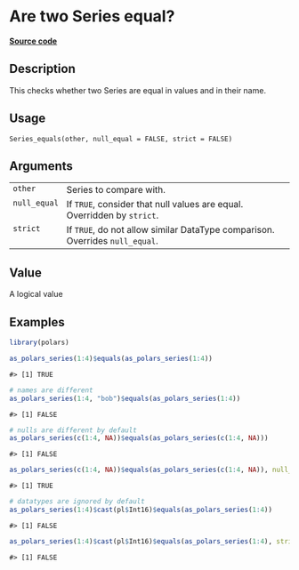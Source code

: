 

# Are two Series equal?

[**Source code**](https://github.com/pola-rs/r-polars/tree/main/R/series__series.R#L965)

## Description

This checks whether two Series are equal in values and in their name.

## Usage

<pre><code class='language-R'>Series_equals(other, null_equal = FALSE, strict = FALSE)
</code></pre>

## Arguments

<table>
<tr>
<td style="white-space: nowrap; font-family: monospace; vertical-align: top">
<code id="Series_equals_:_other">other</code>
</td>
<td>
Series to compare with.
</td>
</tr>
<tr>
<td style="white-space: nowrap; font-family: monospace; vertical-align: top">
<code id="Series_equals_:_null_equal">null_equal</code>
</td>
<td>
If <code>TRUE</code>, consider that null values are equal. Overridden by
<code>strict</code>.
</td>
</tr>
<tr>
<td style="white-space: nowrap; font-family: monospace; vertical-align: top">
<code id="Series_equals_:_strict">strict</code>
</td>
<td>
If <code>TRUE</code>, do not allow similar DataType comparison.
Overrides <code>null_equal</code>.
</td>
</tr>
</table>

## Value

A logical value

## Examples

``` r
library(polars)

as_polars_series(1:4)$equals(as_polars_series(1:4))
```

    #> [1] TRUE

``` r
# names are different
as_polars_series(1:4, "bob")$equals(as_polars_series(1:4))
```

    #> [1] FALSE

``` r
# nulls are different by default
as_polars_series(c(1:4, NA))$equals(as_polars_series(c(1:4, NA)))
```

    #> [1] FALSE

``` r
as_polars_series(c(1:4, NA))$equals(as_polars_series(c(1:4, NA)), null_equal = TRUE)
```

    #> [1] TRUE

``` r
# datatypes are ignored by default
as_polars_series(1:4)$cast(pl$Int16)$equals(as_polars_series(1:4))
```

    #> [1] FALSE

``` r
as_polars_series(1:4)$cast(pl$Int16)$equals(as_polars_series(1:4), strict = TRUE)
```

    #> [1] FALSE
